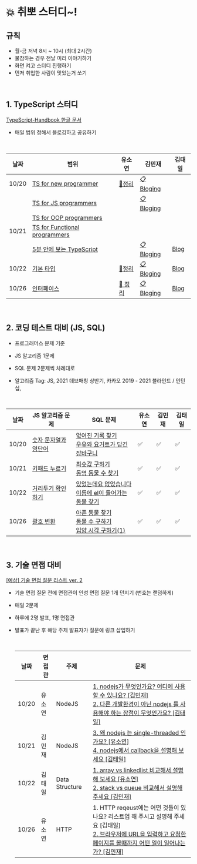 # 💥 취뽀 스터디~!

## 규칙

- 월-금 저녁 8시 ~ 10시 (최대 2시간)
- 불참하는 경우 전날 미리 이야기하기
- 화면 켜고 스터디 진행하기
- 먼저 취업한 사람이 맛있는거 쏘기

<br/>

<pr>
  
  ## 1. TypeScript 스터디
  [TypeScript-Handbook 한글 문서](https://typescript-kr.github.io/)
  - 매일 범위 정해서 블로깅하고 공유하기 
  <br/>

| 날짜  | 범위                                                               | 유소연 | 김민재 | 김태일 |
| ----- | ------------------------------------------------------------------ | ------ | ------ | ------ |
| 10/20 | [TS for new programmer](https://typescript-kr.github.io/pages/tutorials/ts-for-the-new-programmer.html) |[🔗정리](https://codingduck.tistory.com/81)        |[📋Bloging](https://minjman2659.notion.site/TypeScript-b2a2976da5f943429bbd5d3c6a7a8296)|        |
| | [TS for JS programmers](https://typescript-kr.github.io/pages/tutorials/ts-for-js-programmers.html) |        |[📋Bloging](https://minjman2659.notion.site/interface-4b98ae65d4fc46a5ab9fb15bce7e86f0)|        |
| | [TS for OOP programmers](https://typescript-kr.github.io/pages/tutorials/ts-for-oopers.html) |        |        |        |
|10/21| [TS for Functional programmers](https://typescript-kr.github.io/pages/tutorials/ts-for-functional-programmers.html) |        |        |        |
| | [5분 안에 보는 TypeScript](https://typescript-kr.github.io/pages/tutorials/typescript-in-5-minutes.html) |        |[📋Bloging](https://minjman2659.notion.site/TypeScript-7ccb15c2e2714293925a31650e46b639)|[Blog](https://velog.io/@edan_3000/TypeScript-TS-for-functional-Programmers)|
| 10/22 | [기본 타입](https://typescript-kr.github.io/pages/basic-types.html)|[🔗정리](https://codingduck.tistory.com/82)|[📋Bloging](https://minjman2659.notion.site/TypeScript-05940a290def446d8343cb84b0324346)|[Blog](https://velog.io/@edan_3000/TypeScript-%EA%B8%B0%EB%B3%B8%ED%83%80%EC%9E%85)|
| 10/26 | [인터페이스](https://typescript-kr.github.io/pages/interfaces.html)|[🔗 정리](https://codingduck.tistory.com/83) |[📋Bloging](https://minjman2659.notion.site/interface-4b98ae65d4fc46a5ab9fb15bce7e86f0#e2e4ba0e6ab4406993472b83ead22cc3)|[Blog](https://velog.io/@edan_3000/TypeScript-Interface-%EA%B0%9C%EB%85%90%EC%A0%95%EB%A6%AC) |
  
<br/>

## 2. 코딩 테스트 대비 (JS, SQL)

- 프로그래머스 문제 기준
- JS 알고리즘 1문제
- SQL 문제 2문제씩 차례대로
- 알고리즘 Tag: JS, 2021 데브매칭 상반기, 카카오 2019 - 2021 블라인드 / 인턴십,

  <br/>

| 날짜    | JS 알고리즘 문제                                                                    | SQL 문제                                                                                                                                                                   | 유소연  | 김민재 | 김태일  |
| ------- | -------------------------------------------------------------------------------- | -------------------------------------------------------------------------------------------------------------------------------------------------------------------------- | ------- | ------ | ------- |
| 10/20   | [숫자 문자열과 영단어](https://programmers.co.kr/learn/courses/30/lessons/81301) | [없어진 기록 찾기](https://programmers.co.kr/learn/courses/30/lessons/59042)<br/>[우유와 요거트가 담긴 장바구니](https://programmers.co.kr/learn/courses/30/lessons/62284) | ✅ | ✅ | ✅ |
| 10/21   | [키패드 누르기](https://programmers.co.kr/learn/courses/30/lessons/67256) | [최솟값 구하기](https://programmers.co.kr/learn/courses/30/lessons/59038)<br/>[동명 동물 수 찾기](https://programmers.co.kr/learn/courses/30/lessons/59041) |✅|✅|✅|
| 10/22 |[거리두기 확인하기](https://programmers.co.kr/learn/courses/30/lessons/81302)|[있었는데요 없었습니다](https://programmers.co.kr/learn/courses/30/lessons/59043)<br/>[이름에 el이 들어가는 동물 찾기](https://programmers.co.kr/learn/courses/30/lessons/59047)|✅|✅|✅|
| 10/26 |[괄호 변환](https://programmers.co.kr/learn/courses/30/lessons/60058)|[아픈 동물 찾기](https://programmers.co.kr/learn/courses/30/lessons/59036)<br/>[동물 수 구하기](https://programmers.co.kr/learn/courses/30/lessons/59406)<br/>[입양 시각 구하기(1)](https://programmers.co.kr/learn/courses/30/lessons/59412)|✅|✅|✅|

<br/>

## 3. 기술 면접 대비
[[예상] 기술 면접 질문 리스트 ver. 2](https://codestates.notion.site/codestates/ver-2-ab925a6ad6614eba9d97d29e0ea8763d)
- 기술 면접 질문 전에 면접관이 인성 면접 질문 1개 던지기 (번호는 랜덤하게)  
- 매일 2문제
- 하루에 2명 발표, 1명 면접관
- 발표가 끝난 후 해당 주제 발표자가 질문에 링크 삽입하기

  <br/>

  | 날짜  | 면접관 | 주제   | 문제  |
  | ----- | --------- | ------------- | -------------------------------------------------------------------------------------------------------------------------------------- |
  | 10/20 | 유소연 | NodeJS | [1. nodejs가 무엇인가요? 어디에 사용할 수 있나요? [김민재]](https://minjman2659.notion.site/nodejs-0226785ced914c12ba49e7f4d156f682) <br/>[2. 다른 개발환경이 아닌 nodejs 를 사용해야 하는 장점이 무엇인가요? [김태일]](https://github.com/james-taeil/TIL/blob/main/Interview/NodeJS/NodeJS%EA%B8%B0%EC%B4%88.md)|
  | 10/21 | 김민재 | NodeJS | [3. 왜 nodejs 는 single-threaded 인가요? [유소연]](https://soyouandi.notion.site/NodeJS-04bfcb5d2dab495fa8c21c68c628fc62) <br />[4. nodejs에서 callback을 설명해 보세요 [김태일]](https://github.com/james-taeil/TIL/blob/main/Interview/NodeJS/NodeJS-ST%2Ccallback.md)|
  | 10/22 | 김태일 | Data Structure | [1. array vs linkedlist 비교해서 설명해 보세요 [유소연]](https://soyouandi.notion.site/array-vs-linked-list-2a5afe4dd4664ac5a9eb5e5ce9748c6e) <br />[2. stack vs queue 비교해서 설명해 주세요 [김민재]](https://minjman2659.notion.site/stack-vs-queue-c5b23217cca94aac832f3ba11a488044)|
  | 10/26 | 유소연 | HTTP | 1. HTTP reqeust에는 어떤 것들이 있나요? 리스트업 해 주시고 설명해 주세요 [김태일] <br />[2. 브라우저에 URL을 입력하고 요청한 페이지를 볼때까지 어떤 일이 일어나는가? [김민재]](https://minjman2659.notion.site/URL-bb26ec52746e4e4887a79c7ccaa7a1b9)|
 
</pr>
